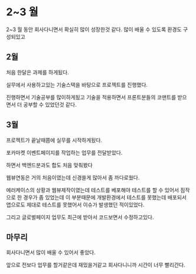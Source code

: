 # 2\~3 월

2\~3 월 동안 회사다니면서 확실히 많이 성장한것 같다. 많이 배울 수 있도록 환경도 구성되있고





## 2월

처음 한달은 과제를 하게됬다.

실무에서 사용하고있는 기술스택을 바탕으로 프로젝트를 진행했다.

진행하면서 기술공부를 많이하게됬고 기술을 적용하면서 프론트분들의 코맨트를 받으면서 더 공부할 수 있었던것 같다.



## 3월

프로젝트가 끝날때쯤에 실무를 시작하게됬다.&#x20;

포카마켓 이벤트페이지를 작업하는 업무를 전달받았다.

하면서 백엔드분과도 합도 처음 맞춰봤다&#x20;

웹뷰연동은 거의 처음이였는데 신경쓸게 많아서 좀 까다로웠다.&#x20;

에러케이스의 상황과 웹뷰제작이였는데 테스트를 베포해야 테스트를 할 수 있어서 짐작으로 한 경우가 좀 있었는데 이 부분때문에 개발환경에서 테스트를 못했는데 배포되서 앱으로도 제대로 테스트를 못했어서 이슈가 발생했던 적이있었다.

그리고 글로벌페이지 업무도 최근에 받아서 코드보면서 수정하고있다.





## 마무리

회사다니면서 많이 배울 수 있어서 좋았다.

앞으로 전보다 업무를 할거같은데 재밌을거같고 회사다니니까 시간이 너무 빨리간다.













